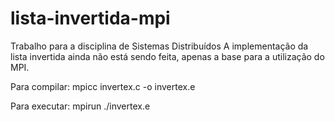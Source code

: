 # lista-invertida-mpi

Trabalho para a disciplina de Sistemas Distribuídos
A implementação da lista invertida ainda não está sendo feita, apenas a base para a utilização do MPI.

Para compilar:
mpicc invertex.c -o invertex.e

Para executar:
mpirun ./invertex.e